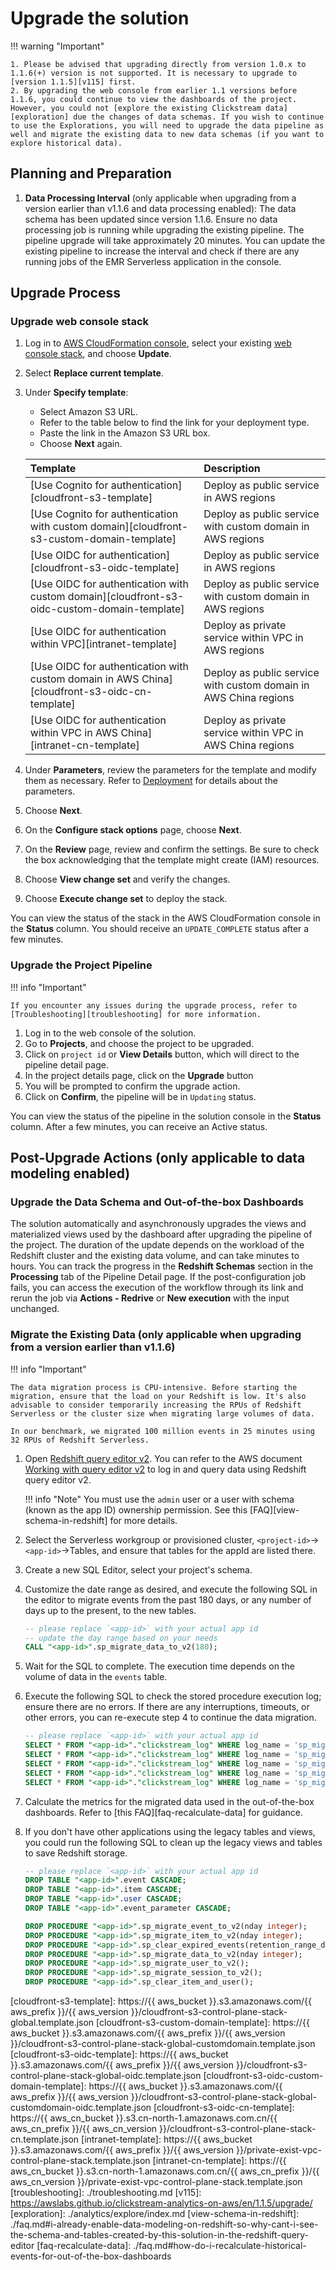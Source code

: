 # Upgrade the solution

!!! warning "Important"

    1. Please be advised that upgrading directly from version 1.0.x to 1.1.6(+) version is not supported. It is necessary to upgrade to [version 1.1.5][v115] first.
    2. By upgrading the web console from earlier 1.1 versions before 1.1.6, you could continue to view the dashboards of the project. However, you could not [explore the existing Clickstream data][exploration] due the changes of data schemas. If you wish to continue to use the Explorations, you will need to upgrade the data pipeline as well and migrate the existing data to new data schemas (if you want to explore historical data).

## Planning and Preparation

1. **Data Processing Interval** (only applicable when upgrading from a version earlier than v1.1.6 and data processing enabled): The data schema has been updated since version 1.1.6. Ensure no data processing job is running while upgrading the existing pipeline. The pipeline upgrade will take approximately 20 minutes. You can update the existing pipeline to increase the interval and check if there are any running jobs of the EMR Serverless application in the console.

## Upgrade Process

### Upgrade web console stack

1. Log in to [AWS CloudFormation console][cloudformation], select your existing [web console stack][console-stack], and choose **Update**.
2. Select **Replace current template**.
3. Under **Specify template**:
    - Select Amazon S3 URL.
    - Refer to the table below to find the link for your deployment type.
    - Paste the link in the Amazon S3 URL box.
    - Choose **Next** again.

    | Template      | Description                          |
    | :---------- | :----------------------------------- |
    | [Use Cognito for authentication][cloudfront-s3-template]     | Deploy as public service in AWS regions  |
    | [Use Cognito for authentication with custom domain][cloudfront-s3-custom-domain-template]     | Deploy as public service with custom domain in AWS regions  |
    | [Use OIDC for authentication][cloudfront-s3-oidc-template]   | Deploy as public service in AWS regions  |
    | [Use OIDC for authentication with custom domain][cloudfront-s3-oidc-custom-domain-template]    | Deploy as public service with custom domain in AWS regions  |
    | [Use OIDC for authentication within VPC][intranet-template]   | Deploy as private service within VPC in AWS regions  |
    | [Use OIDC for authentication with custom domain in AWS China][cloudfront-s3-oidc-cn-template]    | Deploy as public service with custom domain in AWS China regions  |
    | [Use OIDC for authentication within VPC in AWS China][intranet-cn-template]   | Deploy as private service within VPC in AWS China regions  |

4. Under **Parameters**, review the parameters for the template and modify them as necessary. Refer to [Deployment][console-stack] for details about the parameters.
5. Choose **Next**.
6. On the **Configure stack options** page, choose **Next**.
7. On the **Review** page, review and confirm the settings. Be sure to check the box acknowledging that the template might create (IAM) resources.
8. Choose **View change set** and verify the changes.
9. Choose **Execute change set** to deploy the stack.

You can view the status of the stack in the AWS CloudFormation console in the **Status** column. You should receive an `UPDATE_COMPLETE` status after a few minutes.

### Upgrade the Project Pipeline

!!! info "Important"

    If you encounter any issues during the upgrade process, refer to [Troubleshooting][troubleshooting] for more information.

1. Log in to the web console of the solution.
2. Go to **Projects**, and choose the project to be upgraded.
3. Click on `project id` or **View Details** button, which will direct to the pipeline detail page.
4. In the project details page, click on the **Upgrade** button
5. You will be prompted to confirm the upgrade action.
6. Click on **Confirm**, the pipeline will be in `Updating` status.

You can view the status of the pipeline in the solution console in the **Status** column. After a few minutes, you can receive an Active status.

## Post-Upgrade Actions (only applicable to data modeling enabled)

### Upgrade the Data Schema and Out-of-the-box Dashboards

The solution automatically and asynchronously upgrades the views and materialized views used by the dashboard after upgrading the pipeline of the project. The duration of the update depends on the workload of the Redshift cluster and the existing data volume, and can take minutes to hours. You can track the progress in the **Redshift Schemas** section in the **Processing** tab of the Pipeline Detail page. If the post-configuration job fails, you can access the execution of the workflow through its link and rerun the job via **Actions - Redrive** or **New execution** with the input unchanged.

### Migrate the Existing Data (only applicable when upgrading from a version earlier than v1.1.6)

!!! info "Important"

    The data migration process is CPU-intensive. Before starting the migration, ensure that the load on your Redshift is low. It's also advisable to consider temporarily increasing the RPUs of Redshift Serverless or the cluster size when migrating large volumes of data.

    In our benchmark, we migrated 100 million events in 25 minutes using 32 RPUs of Redshift Serverless.

1. Open [Redshift query editor v2][query-editor]. You can refer to the AWS document [Working with query editor v2][working-with-query-editor] to log in and query data using Redshift query editor v2.

    !!! info "Note"
        You must use the `admin` user or a user with schema (known as the app ID) ownership permission. See this [FAQ][view-schema-in-redshift] for more details.

2. Select the Serverless workgroup or provisioned cluster, `<project-id>`->`<app-id>`->Tables, and ensure that tables for the appId are listed there.

3. Create a new SQL Editor, select your project's schema.

4. Customize the date range as desired, and execute the following SQL in the editor to migrate events from the past 180 days, or any number of days up to the present, to the new tables.

    ```sql
    -- please replace `<app-id>` with your actual app id
    -- update the day range based on your needs
    CALL "<app-id>".sp_migrate_data_to_v2(180);
    ```

5. Wait for the SQL to complete. The execution time depends on the volume of data in the `events` table.

6. Execute the following SQL to check the stored procedure execution log; ensure there are no errors. If there are any interruptions, timeouts, or other errors, you can re-execute step 4 to continue the data migration.

    ```sql
    -- please replace `<app-id>` with your actual app id
    SELECT * FROM "<app-id>"."clickstream_log" WHERE log_name = 'sp_migrate_event_to_v2' ORDER BY log_date DESC;
    SELECT * FROM "<app-id>"."clickstream_log" WHERE log_name = 'sp_migrate_user_to_v2' ORDER BY log_date DESC;
    SELECT * FROM "<app-id>"."clickstream_log" WHERE log_name = 'sp_migrate_item_to_v2' ORDER BY log_date DESC;
    SELECT * FROM "<app-id>"."clickstream_log" WHERE log_name = 'sp_migrate_session_to_v2' ORDER BY log_date DESC;
    SELECT * FROM "<app-id>"."clickstream_log" WHERE log_name = 'sp_migrate_data_to_v2' ORDER BY log_date DESC;
    ```

7. Calculate the metrics for the migrated data used in the out-of-the-box dashboards. Refer to [this FAQ][faq-recalculate-data] for guidance.

8. If you don't have other applications using the legacy tables and views, you could run the following SQL to clean up the legacy views and tables to save Redshift storage.

    ```sql
    -- please replace `<app-id>` with your actual app id
    DROP TABLE "<app-id>".event CASCADE;
    DROP TABLE "<app-id>".item CASCADE;
    DROP TABLE "<app-id>".user CASCADE;
    DROP TABLE "<app-id>".event_parameter CASCADE;

    DROP PROCEDURE "<app-id>".sp_migrate_event_to_v2(nday integer);
    DROP PROCEDURE "<app-id>".sp_migrate_item_to_v2(nday integer);
    DROP PROCEDURE "<app-id>".sp_clear_expired_events(retention_range_days integer);
    DROP PROCEDURE "<app-id>".sp_migrate_data_to_v2(nday integer);
    DROP PROCEDURE "<app-id>".sp_migrate_user_to_v2();
    DROP PROCEDURE "<app-id>".sp_migrate_session_to_v2();
    DROP PROCEDURE "<app-id>".sp_clear_item_and_user();
    ```

[cloudformation]: https://console.aws.amazon.com/cloudfromation/
[console-stack]: ./deployment/index.md
[query-editor]: https://aws.amazon.com/redshift/query-editor-v2/
[working-with-query-editor]: https://docs.aws.amazon.com/redshift/latest/mgmt/query-editor-v2-using.html
[cloudfront-s3-template]: https://{{ aws_bucket }}.s3.amazonaws.com/{{ aws_prefix }}/{{ aws_version }}/cloudfront-s3-control-plane-stack-global.template.json
[cloudfront-s3-custom-domain-template]: https://{{ aws_bucket }}.s3.amazonaws.com/{{ aws_prefix }}/{{ aws_version }}/cloudfront-s3-control-plane-stack-global-customdomain.template.json
[cloudfront-s3-oidc-template]: https://{{ aws_bucket }}.s3.amazonaws.com/{{ aws_prefix }}/{{ aws_version }}/cloudfront-s3-control-plane-stack-global-oidc.template.json
[cloudfront-s3-oidc-custom-domain-template]: https://{{ aws_bucket }}.s3.amazonaws.com/{{ aws_prefix }}/{{ aws_version }}/cloudfront-s3-control-plane-stack-global-customdomain-oidc.template.json
[cloudfront-s3-oidc-cn-template]: https://{{ aws_cn_bucket }}.s3.cn-north-1.amazonaws.com.cn/{{ aws_cn_prefix }}/{{ aws_cn_version }}/cloudfront-s3-control-plane-stack-cn.template.json
[intranet-template]: https://{{ aws_bucket }}.s3.amazonaws.com/{{ aws_prefix }}/{{ aws_version }}/private-exist-vpc-control-plane-stack.template.json
[intranet-cn-template]: https://{{ aws_cn_bucket }}.s3.cn-north-1.amazonaws.com.cn/{{ aws_cn_prefix }}/{{ aws_cn_version }}/private-exist-vpc-control-plane-stack.template.json
[troubleshooting]: ./troubleshooting.md
[v115]: https://awslabs.github.io/clickstream-analytics-on-aws/en/1.1.5/upgrade/
[exploration]: ./analytics/explore/index.md
[view-schema-in-redshift]: ./faq.md#i-already-enable-data-modeling-on-redshift-so-why-cant-i-see-the-schema-and-tables-created-by-this-solution-in-the-redshift-query-editor
[faq-recalculate-data]: ./faq.md#how-do-i-recalculate-historical-events-for-out-of-the-box-dashboards
